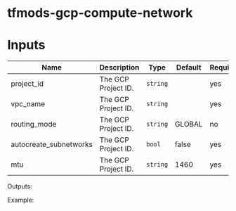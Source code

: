 # tfmods-gcp-compute-network

# Inputs
| Name | Description | Type | Default | Required |
|------|-------------|------|---------|----------|
| project_id | The GCP Project ID. | `string` || yes |
| vpc_name | The GCP Project ID. | `string` || yes |
| routing_mode | The GCP Project ID. | `string` | GLOBAL | no |
| autocreate_subnetworks | The GCP Project ID. | `bool` | false | yes |
| mtu | The GCP Project ID. | `string` | 1460 | yes |




Outputs:



Example:

